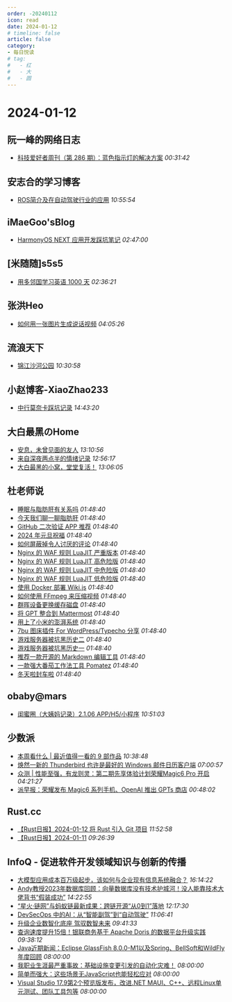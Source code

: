 ```yaml
---
order: -20240112
icon: read
date: 2024-01-12
# timeline: false
article: false
category:
- 每日悦读
# tag:
#   - 红
#   - 大
#   - 圆
---
```


# 2024-01-12 
## 阮一峰的网络日志<span></span>
* [科技爱好者周刊（第 286 期）：蓝色指示灯的解决方案](http://www.ruanyifeng.com/blog/2024/01/weekly-issue-286.html) *00:31:42* 
## 安志合的学习博客<span></span>
* [ROS简介及在自动驾驶行业的应用](https://chegva.com/5907.html) *10:55:54* 
## iMaeGoo'sBlog<span></span>
* [HarmonyOS NEXT 应用开发踩坑笔记](https://www.imaegoo.com/2024/harmony-next/) *02:47:00* 
## [米随随]s5s5<span></span>
* [用多邻国学习英语 1000 天](https://s5s5.me/4180) *02:36:21* 
## 张洪Heo<span></span>
* [如何用一张图片生成说话视频](https://blog.zhheo.com/p/2ad0b63e.html) *04:05:26* 
## 流浪天下<span></span>
* [锦江沙河公园](https://maie.name/947.html) *10:30:58* 
## 小赵博客-XiaoZhao233<span></span>
* [中行莫奈卡踩坑记录](https://blog.xiaozhao233.top/archives/2024/01/12/boc-mastercard-world-debit-card/) *14:43:20* 
## 大白最黑のHome<span></span>
* [安息，未曾见面的友人](https://dabaizuihei.github.io/2024/01/11/%E5%AE%89%E6%81%AF%EF%BC%8C%E6%9C%AA%E6%9B%BE%E8%A7%81%E9%9D%A2%E7%9A%84%E5%8F%8B%E4%BA%BA/) *13:10:56* 
* [来自深夜两点半的情绪记录](https://dabaizuihei.github.io/2024/01/11/%E6%9D%A5%E8%87%AA%E6%B7%B1%E5%A4%9C%E4%B8%A4%E7%82%B9%E5%8D%8A%E7%9A%84%E6%83%85%E7%BB%AA%E8%AE%B0%E5%BD%95/) *12:56:17* 
* [大白最黑的小窝，堂堂复活！](https://dabaizuihei.github.io/2024/01/08/%E5%A4%A7%E7%99%BD%E6%9C%80%E9%BB%91%E7%9A%84%E5%B0%8F%E7%AA%9D%EF%BC%8C%E5%A0%82%E5%A0%82%E5%A4%8D%E6%B4%BB%EF%BC%81/) *13:06:05* 
## 杜老师说<span></span>
* [睡眠与脂肪肝有关系吗](https://dusays.com/665/) *01:48:40* 
* [今天我们聊一聊脂肪肝](https://dusays.com/664/) *01:48:40* 
* [GitHub 二次验证 APP 推荐](https://dusays.com/663/) *01:48:40* 
* [2024 年元旦祝福](https://dusays.com/662/) *01:48:40* 
* [如何屏蔽掉令人讨厌的评论](https://dusays.com/661/) *01:48:40* 
* [Nginx 的 WAF 规则 LuaJIT 严重版本](https://dusays.com/660/) *01:48:40* 
* [Nginx 的 WAF 规则 LuaJIT 高危险版](https://dusays.com/659/) *01:48:40* 
* [Nginx 的 WAF 规则 LuaJIT 中危险版](https://dusays.com/658/) *01:48:40* 
* [Nginx 的 WAF 规则 LuaJIT 低危险版](https://dusays.com/657/) *01:48:40* 
* [使用 Docker 部署 Wiki.js](https://dusays.com/656/) *01:48:40* 
* [如何使用 FFmpeg 来压缩视频](https://dusays.com/655/) *01:48:40* 
* [群晖设备更换缓存磁盘](https://dusays.com/654/) *01:48:40* 
* [将 GPT 整合到 Mattermost](https://dusays.com/653/) *01:48:40* 
* [用上了小米的澎湃系统](https://dusays.com/652/) *01:48:40* 
* [7bu 图床插件 For WordPress/Typecho 分享](https://dusays.com/651/) *01:48:40* 
* [游戏服务器被坑黑历史二](https://dusays.com/650/) *01:48:40* 
* [游戏服务器被坑黑历史一](https://dusays.com/649/) *01:48:40* 
* [推荐一款开源的 Markdown 编辑工具](https://dusays.com/648/) *01:48:40* 
* [一款强大番茄工作法工具 Pomatez](https://dusays.com/647/) *01:48:40* 
* [冬天啦封车啦](https://dusays.com/646/) *01:48:40* 
## obaby@mars<span></span>
* [闺蜜圈（大姨妈记录）2.1.06 APP/H5/小程序](https://h4ck.org.cn/2024/01/15099) *10:51:03* 
## 少数派<span></span>
* [本周看什么 | 最近值得一看的 9 部作品](https://sspai.com/post/85779) *10:38:48* 
* [焕然一新的 Thunderbird 也许是最好的 Windows 邮件日历客户端](https://sspai.com/post/85622) *07:00:57* 
* [众测 | 性能至强，有龙则灵：第二期先享体验计划荣耀Magic6 Pro 开启](https://sspai.com/post/85765) *04:21:27* 
* [派早报：荣耀发布 Magic6 系列手机、OpenAI 推出 GPTs 商店](https://sspai.com/post/85764) *00:48:02* 
## Rust.cc<span></span>
* [【Rust日报】2024-01-12 将 Rust 引入 Git 项目](https://rustcc.cn/article?id=90241182-a077-42d0-ae0a-e999066478c3) *11:52:58* 
* [【Rust日报】2024-01-11](https://rustcc.cn/article?id=f73c060f-b078-466f-99e4-f0cdaa025135) *09:26:39* 
## InfoQ - 促进软件开发领域知识与创新的传播<span></span>
* [大模型应用成本百万级起步，该如何与企业现有信息系统融合？](https://www.infoq.cn/article/K3Jr5RMuH3voiW6YzNCG?utm_source=rss&utm_medium=article) *16:14:22* 
* [Andy教授2023年数据库回顾：向量数据库没有技术护城河！没人能靠技术大佬背书“假装成功”](https://www.infoq.cn/article/oYDclZ449szLbKxUmO5E?utm_source=rss&utm_medium=article) *14:22:55* 
* [“星火·链网”与蚂蚁链最新成果：跨链开源“从0到1”落地](https://www.infoq.cn/article/StYCzGoJO5QavHJQUWyM?utm_source=rss&utm_medium=article) *12:17:30* 
* [DevSecOps 中的AI：从“智能副驾”到“自动驾驶”](https://www.infoq.cn/article/kTV8ipOksiYDXdag1N3a?utm_source=rss&utm_medium=article) *11:06:41* 
* [升级企业数智化底座 驾驭数智未来](https://www.infoq.cn/minibook/ypWD97ILgUjbqjBUqiZ5?utm_source=rss&utm_medium=article) *09:41:33* 
* [查询速度提升15倍！银联商务基于 Apache Doris 的数据平台升级实践](https://www.infoq.cn/article/5o9kIvM4cimqXSfh3RFH?utm_source=rss&utm_medium=article) *09:38:12* 
* [Java近期新闻：Eclipse GlassFish 8.0.0-M1以及Spring、BellSoft和WildFly年度回顾](https://www.infoq.cn/article/C5VLiGGbPpthbVafxFfY?utm_source=rss&utm_medium=article) *08:00:00* 
* [我职业生涯最严重事故：基础设施变更引发的自动化灾难！](https://www.infoq.cn/article/yfoKmyc45XAh0rjqBhrH?utm_source=rss&utm_medium=article) *08:00:00* 
* [简单而强大：这些场景无JavaScript也能轻松应对](https://www.infoq.cn/article/bqpC7hkyz9VREYX6OTpi?utm_source=rss&utm_medium=article) *08:00:00* 
* [Visual Studio 17.9第2个预览版发布，改进.NET MAUI、C++、远程Linux单元测试、团队工具包等](https://www.infoq.cn/article/kXKT2GwtAGfLT0lejshe?utm_source=rss&utm_medium=article) *08:00:00* 
